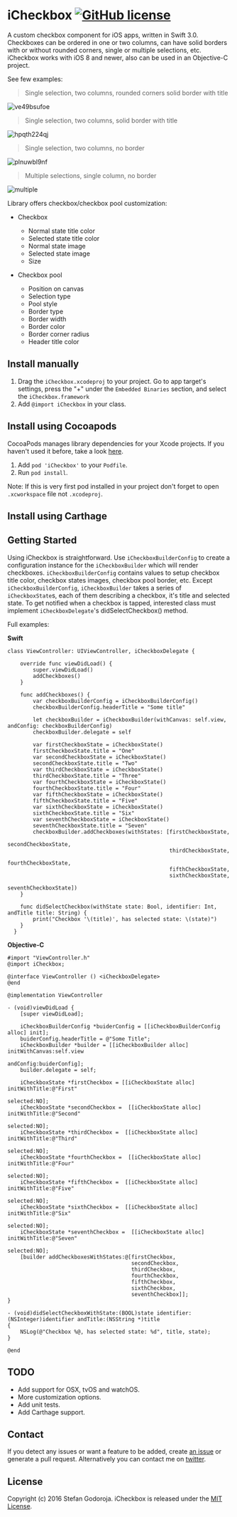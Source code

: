 iCheckbox [![GitHub license](https://img.shields.io/badge/license-MIT-lightgrey.svg)](https://raw.githubusercontent.com/mancunianetz/iCheckbox/master/LICENSE)
========

A custom checkbox component for iOS apps, written in Swift 3.0.
Checkboxes can be ordered in one or two columns, can have solid borders with or without rounded corners, single or multiple selections, etc. iCheckbox works with iOS 8 and newer, also can be used in an Objective-C project.

See few examples:
> Single selection, two columns, rounded corners solid border with title

![ve49bsufoe](https://cloud.githubusercontent.com/assets/2619031/19113388/ac35c482-8b09-11e6-8068-3a586e90f897.gif)

> Single selection, two columns, solid border with title

![hpqth224qj](https://cloud.githubusercontent.com/assets/2619031/19113390/ac36191e-8b09-11e6-9d2b-09bb31d15d83.gif)

> Single selection, two columns, no border

![plnuwbl9nf](https://cloud.githubusercontent.com/assets/2619031/19113389/ac35f39e-8b09-11e6-8236-e2e17206d2ba.gif)

> Multiple selections, single column, no border

![multiple](https://cloud.githubusercontent.com/assets/2619031/19113392/ac3ac22a-8b09-11e6-8c18-11d0ed38e43e.gif)

Library offers checkbox/checkbox pool customization:

- Checkbox

  - Normal state title color
  - Selected state title color
  - Normal state image
  - Selected state image
  - Size


- Checkbox pool
  - Position on canvas
  - Selection type
  - Pool style
  - Border type
  - Border width
  - Border color
  - Border corner radius
  - Header title color

Install manually
------
1. Drag the `iCheckbox.xcodeproj` to your project. Go to app target's settings, press the "+" under the `Embedded Binaries` section, and select the `iCheckbox.framework`
2. Add `@import iCheckbox` in your class.

Install using Cocoapods
------
CocoaPods manages library dependencies for your Xcode projects. If you haven't used it before, take a look [here](https://guides.cocoapods.org/using/getting-started.html).

1. Add `pod 'iCheckbox'` to your `Podfile`.
2. Run `pod install`.

Note: If this is very first pod installed in your project don't
forget to open `.xcworkspace` file not `.xcodeproj`.

Install using Carthage
-----


Getting Started
------
Using iCheckbox is straightforward. Use `iCheckboxBuilderConfig` to create a configuration instance for the `iCheckboxBuilder` which will render checkboxes. `iCheckboxBuilderConfig` contains values to setup checkbox title color, checkbox states images, checkbox pool border, etc. Except `iCheckboxBuilderConfig`, `iCheckboxBuilder` takes a series of `iCheckboxState`s, each of them describing a checkbox, it's title and selected state. To get notified when a checkbox is tapped, interested class must implement `iCheckboxDelegate`'s didSelectCheckbox() method.

Full examples:

**Swift**
```
class ViewController: UIViewController, iCheckboxDelegate {

    override func viewDidLoad() {
        super.viewDidLoad()
        addCheckboxes()
    }

    func addCheckboxes() {
        var checkboxBuilderConfig = iCheckboxBuilderConfig()
        checkboxBuilderConfig.headerTitle = "Some title"

        let checkboxBuilder = iCheckboxBuilder(withCanvas: self.view, andConfig: checkboxBuilderConfig)
        checkboxBuilder.delegate = self

        var firstCheckboxState = iCheckboxState()
        firstCheckboxState.title = "One"
        var secondCheckboxState = iCheckboxState()
        secondCheckboxState.title = "Two"
        var thirdCheckboxState = iCheckboxState()
        thirdCheckboxState.title = "Three"
        var fourthCheckboxState = iCheckboxState()
        fourthCheckboxState.title = "Four"
        var fifthCheckboxState = iCheckboxState()
        fifthCheckboxState.title = "Five"
        var sixthCheckboxState = iCheckboxState()
        sixthCheckboxState.title = "Six"
        var seventhCheckboxState = iCheckboxState()
        seventhCheckboxState.title = "Seven"
        checkboxBuilder.addCheckboxes(withStates: [firstCheckboxState,
                                                   secondCheckboxState,
                                                   thirdCheckboxState,
                                                   fourthCheckboxState,
                                                   fifthCheckboxState,
                                                   sixthCheckboxState,
                                                   seventhCheckboxState])
    }

    func didSelectCheckbox(withState state: Bool, identifier: Int, andTitle title: String) {
        print("Checkbox '\(title)', has selected state: \(state)")
    }
  }
```
**Objective-C**
```
#import "ViewController.h"
@import iCheckbox;

@interface ViewController () <iCheckboxDelegate>
@end

@implementation ViewController

- (void)viewDidLoad {
    [super viewDidLoad];

    iCheckboxBuilderConfig *buiderConfig = [[iCheckboxBuilderConfig alloc] init];
    buiderConfig.headerTitle = @"Some Title";
    iCheckboxBuilder *builder = [[iCheckboxBuilder alloc] initWithCanvas:self.view
                                                               andConfig:buiderConfig];
    builder.delegate = self;

    iCheckboxState *firstCheckbox = [[iCheckboxState alloc] initWithTitle:@"First"
                                                                 selected:NO];
    iCheckboxState *secondCheckbox =  [[iCheckboxState alloc] initWithTitle:@"Second"
                                                                  selected:NO];
    iCheckboxState *thirdCheckbox =  [[iCheckboxState alloc] initWithTitle:@"Third"
                                                                  selected:NO];
    iCheckboxState *fourthCheckbox =  [[iCheckboxState alloc] initWithTitle:@"Four"
                                                                  selected:NO];
    iCheckboxState *fifthCheckbox =  [[iCheckboxState alloc] initWithTitle:@"Five"
                                                                  selected:NO];
    iCheckboxState *sixthCheckbox =  [[iCheckboxState alloc] initWithTitle:@"Six"
                                                                  selected:NO];
    iCheckboxState *seventhCheckbox =  [[iCheckboxState alloc] initWithTitle:@"Seven"
                                                                  selected:NO];
    [builder addCheckboxesWithStates:@[firstCheckbox,
                                       secondCheckbox,
                                       thirdCheckbox,
                                       fourthCheckbox,
                                       fifthCheckbox,
                                       sixthCheckbox,
                                       seventhCheckbox]];
}

- (void)didSelectCheckboxWithState:(BOOL)state identifier:(NSInteger)identifier andTitle:(NSString *)title
{
    NSLog(@"Checkbox %@, has selected state: %d", title, state);
}

@end
```

TODO
-----
* Add support for OSX, tvOS and watchOS.
* More customization options.
* Add unit tests.
* Add Carthage support.

Contact
------
If you detect any issues or want a feature to be added, create [an issue](https://github.com/mancunianetz/iCheckbox/issues) or generate a pull request.
Alternatively you can contact me on [twitter](https://twitter.com/mancunianetz).

License
------

Copyright (c) 2016 Stefan Godoroja. iCheckbox is released under the [MIT License](https://raw.githubusercontent.com/mancunianetz/iCheckbox/master/LICENSE).
